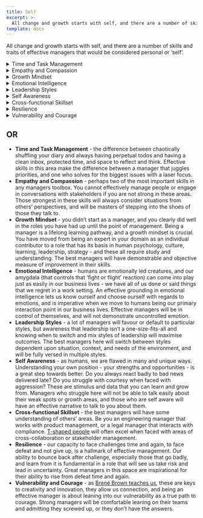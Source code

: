 ```yaml
---
title: Self
excerpt: >-
  All change and growth starts with self, and there are a number of skills and traits of effective managers that would be considered personal or ‘self’.
template: docs
---
```


All change and growth starts with self, and there are a number of skills and traits of effective managers that would be considered personal or ‘self’.

<details>
  <summary>Time and Task Management</summary>

  #### Definition
  The ability to prioritize work effectively, manage your calendar strategically, and create systems that help you stay organized and focused on high-impact activities while maintaining work-life boundaries.

  #### Why It Matters
  Managers who excel at time management are 25% more productive and create 40% less stress for their teams. Your time management directly models behavior for your team and affects your ability to be present for important conversations and decisions.

  #### This Is Strong When:
  * You consistently arrive prepared for meetings and rarely run late
  * You block calendar time for important but non-urgent work like strategic thinking
  * You delegate effectively rather than trying to do everything yourself
  * You can quickly assess and communicate priorities when new requests come in
  * Your team knows when you're available and respects your focused work time
  * You regularly review and adjust your systems based on what's working
  * You maintain boundaries that allow for rest and personal time

  #### Warning Signs:
  * You're constantly in reactive mode, jumping from crisis to crisis
  * Meetings run over and you're always rushing to the next commitment
  * Important work gets pushed aside by urgent but less critical tasks
  * You work excessive hours but don't feel like you're making progress on key goals
  * Your team interrupts you frequently because they can't predict your availability
  * You forget commitments or miss deadlines regularly
  * You feel overwhelmed and struggle to see the bigger picture

  #### Pathways to Improvement:
  * Try time-blocking: schedule specific time for different types of work
  * Read "Getting Things Done" by David Allen for comprehensive organization systems
  * Use the Eisenhower Matrix to categorize tasks by urgency and importance
  * Implement "office hours" so your team knows when you're available for questions
  * Track your time for a week to understand where it actually goes
  * Learn to say "no" gracefully to requests that don't align with priorities
  * Experiment with productivity techniques like Pomodoro or time-batching

</details>

<details>
  <summary>Empathy and Compassion</summary>

  #### Definition
  The ability to understand and share the feelings of your team members, showing genuine care for their wellbeing and experiences while maintaining professional boundaries and making fair decisions.

  #### Why It Matters
  Teams with empathetic managers show 50% lower turnover and higher engagement. Empathy builds psychological safety, enables better problem-solving, and helps you make decisions that consider the human impact, not just business metrics.
  
  #### This Is Strong When:
  * You notice when team members are struggling before they have to tell you
  * People feel comfortable sharing personal challenges that might affect their work
  * You can put yourself in others' shoes when making decisions that affect them
  * Your responses to team concerns feel genuine and thoughtful rather than scripted
  * You balance compassion with accountability - caring doesn't mean lowering standards
  * You remember important personal details and follow up appropriately
  * Difficult conversations happen with kindness even when delivering hard messages

  #### Warning Signs:
  * Team members seem surprised when you show interest in their wellbeing
  * You focus solely on work outcomes without considering personal circumstances
  * People don't come to you when they're facing challenges
  * Your attempts at empathy feel forced or performative
  * You either become too involved in personal issues or remain completely detached
  * You make decisions based purely on logic without considering emotional impact
  * Team members describe you as "cold" or "all business"

  #### Pathways to Improvement:
  * Practice active listening - focus entirely on understanding before responding
  * Read "Nonviolent Communication" by Marshall Rosenberg for empathetic communication
  * Ask open-ended questions about how people are feeling, not just what they're doing
  * Share appropriate personal stories to model vulnerability
  * Pay attention to body language and energy levels in your team
  * When someone shares a challenge, ask "How can I support you?" rather than immediately * problem-solving
  * Practice perspective-taking: regularly ask yourself "How would I feel in their situation?"
</details>

<details>
  <summary>Growth Mindset</summary>

  #### Definition
  The belief that abilities and intelligence can be developed through effort, learning, and persistence. This includes embracing challenges, learning from failure, and continuously seeking to improve yourself and help others grow.
  
  #### Why It Matters
  Research by Carol Dweck shows that teams with growth-mindset leaders are 34% more likely to feel committed to their company and 65% more likely to say their company supports risk-taking. Your mindset directly influences your team's willingness to innovate and develop.
  
  #### This Is Strong When:
  * You openly discuss your own learning goals and areas for improvement
  * You treat failures as learning opportunities rather than reasons for punishment
  * You encourage your team to take on stretch assignments that challenge them
  * You regularly seek feedback and act on it visibly
  * You celebrate effort and progress, not just final outcomes
  * You invest time in your own professional development consistently
  * Your language focuses on "how can we learn from this?" rather than "who's to blame?"

  #### Warning Signs:
  * You avoid challenges or new responsibilities that might expose weaknesses
  * Team members seem afraid to admit mistakes or ask for help
  * You focus primarily on hiring people who already have all necessary skills
  * Failure leads to blame rather than analysis and improvement
  * You haven't changed your approach or learned new skills in the past year
  * Your team doesn't take risks or suggest innovative solutions
  * You defend your current methods rather than exploring alternatives

  #### Pathways to Improvement:
  * Read "Mindset" by Carol Dweck to understand fixed vs. growth mindset patterns
  * Start each team meeting by sharing something you're learning or want to improve
  * When things go wrong, ask "What can we learn?" before "What went wrong?"
  * Set learning goals for yourself alongside performance goals
  * Celebrate team members who take thoughtful risks, even when they don't succeed
  * Find a mentor or coach who can challenge your thinking
  * Practice saying "I don't know, but I'll figure it out" instead of pretending to know everything
</details>

<details>
  <summary>Emotional Intelligence</summary>

  #### Definition
  The ability to recognize, understand, and manage your own emotions while effectively reading and responding to others' emotional states. This includes self-awareness, self-regulation, empathy, and social skills in professional contexts.

  #### Why It Matters
  Studies show that 90% of top performers have high emotional intelligence. As a manager, your emotional state affects your entire team's performance and wellbeing. EQ is the foundation for building trust, navigating conflict, and creating psychological safety.

  #### This Is Strong When:
  You notice your emotional triggers before they impact your behavior
  You can stay calm and thoughtful during stressful or heated situations
  You accurately read the room and adjust your approach accordingly
  Team members feel comfortable expressing concerns or disagreement with you
  You give feedback without letting personal frustration cloud your message
  You recognize when someone is struggling and respond with appropriate support
  You can separate your emotions from business decisions

  #### Warning Signs:
  * You often react impulsively in challenging situations
  * Team members seem to "walk on eggshells" around you
  * You regularly misread people's motivations or emotional states
  * Feedback sessions become emotional or defensive
  * You take business challenges or disagreements personally
  * People stop bringing you bad news or difficult issues
  * You struggle to understand why team dynamics aren't working

  #### Pathways to Improvement:
  * Practice the "STOP" technique: Stop, Take a breath, Observe, Proceed mindfully
  * Read "Emotional Intelligence 2.0" by Bradberry & Greaves for practical assessments
  * Keep an emotion journal for a week - note triggers and patterns
  * Ask trusted colleagues for feedback on your emotional responses
  * Practice active listening - focus entirely on understanding before responding
  * Take a mindfulness or meditation course to build self-awareness
  * Work with an executive coach who can provide real-time feedback
 
</details>

<details>
  <summary>Leadership Styles</summary>

  #### Definition
  Understanding and flexibly applying different approaches to leading people based on the situation, team needs, and individual personalities. This includes knowing when to be directive, supportive, collaborative, or hands-off.

  #### Why It Matters
  Research shows that leaders who adapt their style to different situations achieve 30% better results than those who use only one approach. Different people and circumstances require different leadership approaches for optimal outcomes.

  #### This Is Strong When:
  * You consciously choose your leadership approach based on the situation and person
  * You can be directive when needed without being micromanaging
  * You delegate effectively by matching tasks to people's development levels
  * You know when to step back and let your team take ownership
  * Different team members would describe your leadership style differently (appropriately)
  * You can switch between coaching, supporting, and directing as circumstances change
  * Your team feels both supported and challenged at appropriate times

  #### Warning Signs:
  * You use the same approach with everyone regardless of their experience or the situation
  * Team members either feel micromanaged or completely unsupported
  * You struggle to delegate because you're either too hands-on or too hands-off
  * People seem confused about what level of autonomy they have
  * Your natural style doesn't match what your team needs most
  * You avoid leadership situations that don't feel comfortable or natural
  * Team performance suffers because your approach doesn't fit the circumstances

  #### Pathways to Improvement:
  * Learn the Situational Leadership model by Blanchard and Hersey
  * Assess each team member's competence and commitment level for different tasks
  * Practice asking "What kind of support do you need from me on this?"
  * Read "The One Minute Manager" series for practical leadership techniques
  * Observe other successful leaders and note how they adapt their style
  * Get feedback from your team about when they need more or less direction
  * Experiment with stepping back in low-risk situations to build your comfort with delegation
</details>

<details>
  <summary>Self Awareness</summary>

  #### Definition
  Understanding your own strengths, weaknesses, values, motivations, and impact on others. This includes knowing your communication style, triggers, biases, and how others perceive you.

  #### Why It Matters
  Self-aware leaders are more effective because they can leverage their strengths, manage their weaknesses, and adjust their behavior based on its impact on others. Teams trust leaders who understand themselves and admit their limitations.

  #### This Is Strong When:
  * You can accurately describe your strengths and areas for improvement
  * You notice your impact on others and adjust accordingly
  * You're aware of your biases and actively work to counteract them
  * You seek feedback regularly and aren't defensive when receiving it
  * You know your values and make decisions aligned with them
  * You understand your communication style and adapt it for different audiences
  * You recognize your triggers and manage your responses

  #### Warning Signs:
  * You're often surprised by how others react to your behavior
  * You have blind spots about your weaknesses that others clearly see
  * Feedback about your leadership style feels inaccurate or unfair to you
  * You make decisions that seem inconsistent with your stated values
  * Your team doesn't know what to expect from you in different situations
  * You repeat the same mistakes without recognizing patterns
  * You assume others think and communicate the same way you do

  #### Pathways to Improvement:
  * Take assessments like StrengthsFinder, DISC, or Myers-Briggs and discuss results with others
  * Ask trusted colleagues for honest feedback about your leadership style
  * Keep a leadership journal noting situations where you were effective or ineffective
  * Practice mindfulness to increase awareness of your thoughts and reactions
  * Read "What Got You Here Won't Get You There" by Marshall Goldsmith
  * Work with an executive coach who can provide objective perspective
  * Ask your team directly: "What should I start, stop, or continue doing?"
</details>

<details>
  <summary>Cross-functional Skillset</summary>

  #### Definition
  Understanding and developing capabilities beyond your core domain expertise, including knowledge of other business functions, technical skills, and the ability to work effectively across different disciplines.

  #### Why It Matters
  Modern organizations require leaders who can bridge different functions and speak multiple "business languages." Cross-functional knowledge helps you make better decisions, collaborate more effectively, and advance in your career.

  #### This Is Strong When:
  * You can have meaningful conversations with colleagues from different functions
  * You understand how your team's work impacts other parts of the business
  * You can translate between technical and business perspectives effectively
  * You're invited to participate in cross-functional projects and initiatives
  * You can identify opportunities that span multiple disciplines
  * Your team benefits from your broader perspective when making decisions
  * You can coach team members on skills outside your primary expertise

  #### Warning Signs:
  * You only understand your narrow functional area
  * Cross-functional meetings feel confusing or irrelevant to you
  * You struggle to explain your team's work to non-technical stakeholders
  * You can't identify how other departments' decisions affect your team
  * Your career progression is limited by lack of broader business knowledge
  * You avoid projects that require working outside your comfort zone
  * Your team operates in a silo without understanding broader context

  #### Pathways to Improvement:
  * Shadow colleagues in other functions to understand their work
  * Read business publications to stay current on trends outside your field
  * Volunteer for cross-functional projects and task forces
  * Take courses in areas like finance, marketing, or operations
  * Ask other department heads to explain their priorities and challenges
  * Learn the basics of adjacent technical skills relevant to your work
  * Find a mentor from a different function who can broaden your perspective

</details>

<details>
  <summary>Resilience</summary>

  #### Definition
  The ability to bounce back from setbacks, adapt to change, and maintain a positive attitude in the face of challenges. This includes managing stress effectively and maintaining focus on long-term goals.

  #### Why It Matters
  Resilient leaders create resilient teams. In an era of constant change and uncertainty, your ability to stay steady and focused during difficult times directly impacts your team's performance and wellbeing.

  #### This Is Strong When:
  * You remain calm and solution-focused during crises
  * Setbacks motivate you to find alternative approaches rather than giving up
  * Your team looks to you for stability during uncertain times
  * You bounce back quickly from failures or disappointments
  * You help others process challenges and find paths forward
  * You maintain perspective and can see beyond immediate problems
  * You take care of your own wellbeing so you can support others

  #### Warning Signs:
  * You become overwhelmed or paralyzed when facing significant challenges
  * Your stress and anxiety spread to your team
  * You avoid difficult situations rather than confronting them
  * Setbacks lead to blame, negativity, or giving up
  * You burn out from trying to handle everything alone
  * Your team doesn't feel supported during tough times
  * You struggle to see opportunities or solutions when things go wrong

  #### Pathways to Improvement:
  * Develop stress management techniques like exercise, meditation, or hobbies
  * Read "Option B" by Sheryl Sandberg for building resilience after setbacks
  * Practice reframing challenges as opportunities to grow and learn
  * Build a support network of colleagues, mentors, or coaches
  * Learn to recognize early signs of stress and take preventive action
  * Develop problem-solving frameworks you can apply consistently during crises
  * Take care of your physical health as a foundation for mental resilience
</details>

<details>
  <summary>Vulnerability and Courage</summary>

  #### Definition
  The willingness to show up authentically, admit mistakes, ask for help, and have difficult conversations even when the outcome is uncertain. This includes taking calculated risks and standing up for what's right.

  #### Why It Matters
  Brené Brown's research shows that vulnerable leaders create more innovative, engaged teams. Courage and vulnerability model the behavior you want to see and create psychological safety for others to take risks and be honest.

  #### This Is Strong When:
  * You admit when you don't know something or have made a mistake
  * You ask for help when you need it rather than struggling alone
  * You share appropriate personal stories and challenges with your team
  * You have difficult conversations even when they're uncomfortable
  * You stand up for your team and your values even when it's politically risky
  * You take calculated risks on new ideas or approaches
  * Your team feels safe to be vulnerable and authentic with you

  #### Warning Signs:
  * You feel like you have to have all the answers and appear perfect
  * You avoid difficult conversations or controversial topics
  * Your team doesn't bring you problems because they're afraid you'll be upset
  * You say what you think people want to hear rather than what you believe
  * You don't take risks because you're afraid of failure or criticism
  * You hide your own struggles and challenges from others
  * People describe you as "intimidating" or "unapproachable"

  #### Pathways to Improvement:
  * Read "Dare to Lead" by Brené Brown for research-backed approaches to vulnerable leadership
  * Practice saying "I don't know" or "I was wrong" in low-stakes situations
  * Share a appropriate personal challenge or learning experience with your team
  * Start difficult conversations with "This might be uncomfortable, but..."
  * Ask for help on something small to practice showing vulnerability
  * Take one calculated risk per month on a new idea or approach
  * Find a trusted mentor or peer group where you can practice being vulnerable
</details>

## OR

* **Time and Task Management** - the difference between chaotically shuffling your diary and always having perpetual todos and having a clean inbox, protected time, and space to reflect and think.  Effective skills in this area make the difference between a manager that juggles priorities, and one who solves for the biggest issues with a laser focus.
* **Empathy and Compassion** - perhaps two of the most important skills in any managers toolbox.  You cannot effectively manage people or engage in conversations with stakeholders if you are not strong in these areas.  Those strongest in these skills will always consider situations from others’ perspectives, and will be masters of stepping into the shoes of those they talk to.
* **Growth Mindset** - you didn’t start as a manager, and you clearly did well in the roles you have had up until the point of management.  Being a manager is a lifelong learning pathway, and a growth mindset is crucial.  You have moved from being an expert in your domain as an individual contributor to a role that has its basis in human psychology, culture, learning, leadership, strategy - and these all require study and understanding.  The best managers will have demonstrable and objective measure of improvement in their skills.
* **Emotional Intelligence** - humans are emotionally led creatures, and our amygdala (that controls that ‘fight or flight’ reaction) can come into play just as easily in our business lives - we have all of us done or said things that we regret in a work setting.  An effective grounding in emotional intelligence lets us know ourself and choose ourself with regards to emotions, and is imperative when we move to humans being our primary interaction point in our business lives.  Effective managers will be in control of themselves, and will not demonstrate uncontrolled emotion.
* **Leadership Styles** - a lot of managers will favour or default to particular styles, but awareness that leadership isn’t a one-size-fits-all and knowing when to switch and mix styles of leadership will maximise outcomes.  The best managers here will switch between styles dependent upon situation, context, and needs of the environment, and will be fully versed in multiple styles.
* **Self Awareness** - as humans, we are flawed in many and unique ways.  Understanding your own position - your strengths and opportunities - is a great step towards better.  Do you always react badly to bad news delivered late? Do you struggle with courtesy when faced with aggression?  These are stimulus and data that you can learn and grow from.  Managers who struggle here will not be able to talk easily about their weak spots or growth areas, and those who are self aware will have an effective narrative to talk to you about them.
* **Cross-functional Skillset** - the best managers will have some understanding of others’ areas.  Be you an engineering manager that works with product management, or a legal manager that interacts with compliance.  [T-shaped people](https://medium.com/@jchyip/why-t-shaped-people-e8706198e437) will often excel when faced with areas of cross-collaboration or stakeholder management.
* **Resilience** - our capacity to face challenges time and again, to face defeat and not give up, is a hallmark of effective management. Our ability to bounce back after challenge, especially those that go badly, and learn from it is fundamental in a role that will see us take risk and lead in uncertainty.  Great managers in this space are inspirational for their ability to rise from defeat time and again.
* **Vulnerability and Courage** - as [Brené Brown teaches us](https://www.forbes.com/sites/forbescoachescouncil/2019/01/10/four-skills-you-need-for-courageous-leadership/), these are keys to creativity and innovation, they allow us connection, and being an effective manager is about leaning into our vulnerability as a true path to courage.  Strong managers will be comfortable leaning on their teams and admitting they screwed up, or they don’t have the answers.